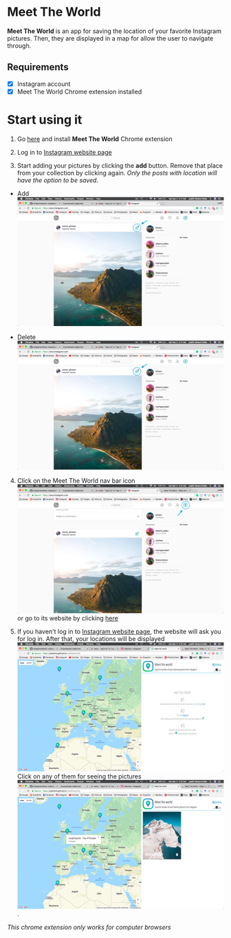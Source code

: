 # Meet The World
**Meet The World** is an app for saving the location of your favorite Instagram pictures. Then, they are displayed in a map for allow the user to navigate through.

## Requirements
- [x] Instagram account
- [x] Meet The World Chrome extension installed

# Start using it

1. Go [here](http://www.google.fr/) and install **Meet The World** Chrome extension

2. Log in to [Instagram website page](https://www.instagram.com/)

3. Start adding your pictures by clicking the **add** button. Remove that place from your collection by clicking again. *Only the posts with location will have the option to be saved*.
  * Add
![picture alt](screenshots/add_button.png "Add button")

  * Delete
![picture alt](screenshots/add_button.png "Delete button")

4. Click on the Meet The World nav bar icon ![picture alt](screenshots/icon.png "Meet The World") or go to its website by clicking [here](https://judsirera.github.io/meettheworld/)

5. If you haven't log in to [Instagram website page](https://www.instagram.com/), the website will ask you for log in. After that, your locations will be displayed ![picture alt](screenshots/meettheworld.png "Meet The World") Click on any of them for seeing the pictures ![picture alt](screenshots/meettheworld_location.png "Meet The World").


*This chrome extension only works for computer browsers*
